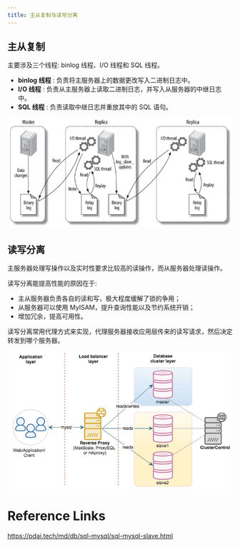 ```yaml
---
title: 主从复制与读写分离
---
```

## 主从复制

主要涉及三个线程: binlog 线程、I/O 线程和 SQL 线程。

* **binlog 线程** : 负责将主服务器上的数据更改写入二进制日志中。
* **I/O 线程** : 负责从主服务器上读取二进制日志，并写入从服务器的中继日志中。
* **SQL 线程** : 负责读取中继日志并重放其中的 SQL 语句。

![1704185318311](images/1704185318311.png)

## 读写分离

主服务器处理写操作以及实时性要求比较高的读操作，而从服务器处理读操作。

读写分离能提高性能的原因在于:

* 主从服务器负责各自的读和写，极大程度缓解了锁的争用；
* 从服务器可以使用 MyISAM，提升查询性能以及节约系统开销；
* 增加冗余，提高可用性。

读写分离常用代理方式来实现，代理服务器接收应用层传来的读写请求，然后决定转发到哪个服务器。

![1704204511248](images/1704204511248.png)

# Reference Links

https://pdai.tech/md/db/sql-mysql/sql-mysql-slave.html
